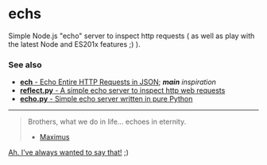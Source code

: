 # echs

Simple Node.js "echo" server to inspect http requests ( as well as play with the latest Node and ES201x features ;) ).

### See also

* [**ech** - Echo Entire HTTP Requests in JSON](https://www.npmjs.com/package/ech); ***main** inspiration*
* [**reflect.py** - A simple echo server to inspect http web requests](https://gist.github.com/huyng/814831)
* [**echo.py** - Simple echo server written in pure Python](https://gist.github.com/solusipse/6419144)

---

> Brothers, what we do in life... echoes in eternity.
> - [Maximus](http://www.imdb.com/title/tt0172495/characters/nm0000128?ref_=tt_cl_t1)

[Ah. I've always wanted to say that!](https://getyarn.io/yarn-clip/b1cc7e8e-06fe-493f-a920-85131c927723) ;)
